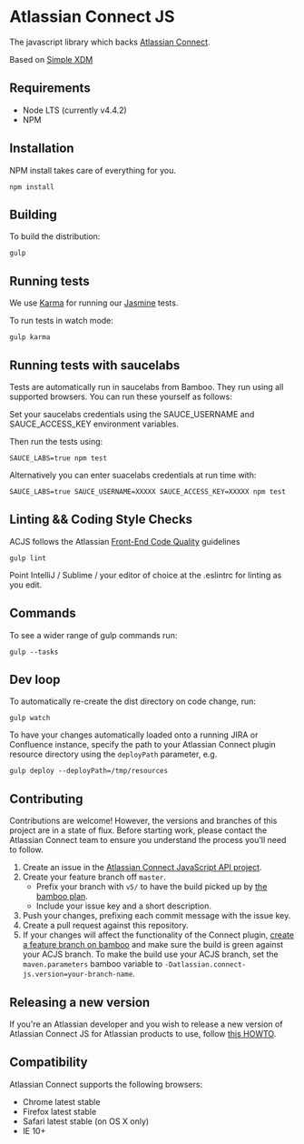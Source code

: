 Atlassian Connect JS
====================

The javascript library which backs [Atlassian Connect](http://connect.atlassian.com).

Based on [Simple XDM](https://bitbucket.org/atlassian/simple-xdm/)

Requirements
------------

- Node LTS (currently v4.4.2)
- NPM

Installation
------------

NPM install takes care of everything for you.

    npm install

Building
--------

To build the distribution:

    gulp

Running tests
-------------

We use [Karma](http://karma-runner.github.io/0.10/index.html) for running our [Jasmine](http://jasmine.github.io/) tests.

To run tests in watch mode:

    gulp karma

Running tests with saucelabs
----------------------------

Tests are automatically run in saucelabs from Bamboo. They run using all supported browsers. You can run these yourself as follows:

Set your saucelabs credentials using the SAUCE_USERNAME and SAUCE_ACCESS_KEY environment variables.

Then run the tests using:

    SAUCE_LABS=true npm test

Alternatively you can enter suacelabs credentials at run time with:

    SAUCE_LABS=true SAUCE_USERNAME=XXXXX SAUCE_ACCESS_KEY=XXXXX npm test

Linting && Coding Style Checks
------------------------------

ACJS follows the Atlassian [Front-End Code Quality](https://extranet.atlassian.com/display/FED/The+Front-End+Code+Quality+%28FECQ%29+project) guidelines

    gulp lint

Point IntelliJ / Sublime / your editor of choice at the .eslintrc for linting as you edit.

Commands
--------

To see a wider range of gulp commands run:

    gulp --tasks

Dev loop
--------

To automatically re-create the dist directory on code change, run:

    gulp watch

To have your changes automatically loaded onto a running JIRA or Confluence instance, specify the path to your Atlassian
Connect plugin resource directory using the `deployPath` parameter, e.g.

    gulp deploy --deployPath=/tmp/resources

Contributing
------------
Contributions are welcome! However, the versions and branches of this project are in a state of flux. Before starting work,
please contact the Atlassian Connect team to ensure you understand the process you'll need to follow.

1. Create an issue in the [Atlassian Connect JavaScript API project](https://ecosystem.atlassian.net/browse/ACJS).
2. Create your feature branch off `master`.
    * Prefix your branch with `v5/` to have the build picked up by [the bamboo plan](https://ecosystem-bamboo.internal.atlassian.com/browse/CONNECT-JAM).
    * Include your issue key and a short description.
3. Push your changes, prefixing each commit message with the issue key.
4. Create a pull request against this repository.
5. If your changes will affect the functionality of the Connect plugin,
[create a feature branch on bamboo](https://ecosystem-bamboo.internal.atlassian.com/chain/admin/config/configureBranches.action?buildKey=CONNECT-CF)
and make sure the build is green against your ACJS branch. To make the build use your ACJS branch,
set the `maven.parameters` bamboo variable to `-Datlassian.connect-js.version=your-branch-name`.


Releasing a new version
------------------------
If you're an Atlassian developer and you wish to release a new version of Atlassian Connect JS for Atlassian products to use,
follow [this HOWTO](https://extranet.atlassian.com/display/ECO/HOW-TO%3A+Release+ACJS+for+products+to+use).


Compatibility
-------------
Atlassian Connect supports the following browsers:

- Chrome latest stable
- Firefox latest stable
- Safari latest stable (on OS X only)
- IE 10+
